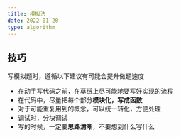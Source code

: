 ```yaml
---
title: 模拟法
date: 2022-01-20
type: algorithm
---
```


## 技巧

写模拟题时，遵循以下建议有可能会提升做题速度

* 在动手写代码之前，在草纸上尽可能地要写好实现的流程
* 在代码中，尽量把每个部分**模块化，写成函数**
* 对于可能重复用到的概念，可以统一转化，方便处理
* 调试时，分块调试
* 写的时候，一定要**思路清晰**，不要想到什么写什么